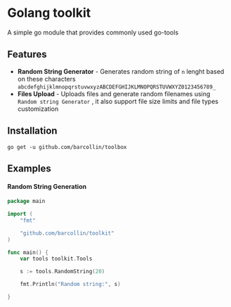 # Golang toolkit

A simple go module that provides commonly used go-tools 

## Features

* **Random String Generator** - Generates random string of `n` lenght based on these characters `abcdefghijklmnopqrstuvwxyzABCDEFGHIJKLMNOPQRSTUVWXYZ0123456789_`
* **Files Upload** - Uploads files and generate random filenames using `Random string Generator` , it also support file size limits and file types customization

## Installation

```go get -u github.com/barcollin/toolbox```

## Examples

#### Random String Generation

```go
package main

import (
	"fmt"

	"github.com/barcollin/toolkit"
)

func main() {
	var tools toolkit.Tools

	s := tools.RandomString(20)

	fmt.Println("Random string:", s)

}
```